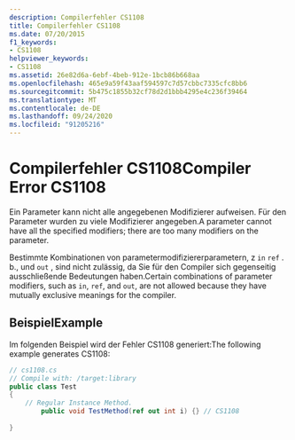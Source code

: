 ```yaml
---
description: Compilerfehler CS1108
title: Compilerfehler CS1108
ms.date: 07/20/2015
f1_keywords:
- CS1108
helpviewer_keywords:
- CS1108
ms.assetid: 26e82d6a-6ebf-4beb-912e-1bcb86b668aa
ms.openlocfilehash: 465e9a59f43aaf594597c7d57cbbc7335cfc8bb6
ms.sourcegitcommit: 5b475c1855b32cf78d2d1bbb4295e4c236f39464
ms.translationtype: MT
ms.contentlocale: de-DE
ms.lasthandoff: 09/24/2020
ms.locfileid: "91205216"
---
```

# <a name="compiler-error-cs1108"></a><span data-ttu-id="4a623-103">Compilerfehler CS1108</span><span class="sxs-lookup"><span data-stu-id="4a623-103">Compiler Error CS1108</span></span>

<span data-ttu-id="4a623-104">Ein Parameter kann nicht alle angegebenen Modifizierer aufweisen. Für den Parameter wurden zu viele Modifizierer angegeben.</span><span class="sxs-lookup"><span data-stu-id="4a623-104">A parameter cannot have all the specified modifiers; there are too many modifiers on the parameter.</span></span>  
  
 <span data-ttu-id="4a623-105">Bestimmte Kombinationen von parametermodifiziererparametern, z `in` `ref` . b., und `out` , sind nicht zulässig, da Sie für den Compiler sich gegenseitig ausschließende Bedeutungen haben.</span><span class="sxs-lookup"><span data-stu-id="4a623-105">Certain combinations of parameter modifiers, such as `in`, `ref`, and `out`, are not allowed because they have mutually exclusive meanings for the compiler.</span></span>  
  
## <a name="example"></a><span data-ttu-id="4a623-106">Beispiel</span><span class="sxs-lookup"><span data-stu-id="4a623-106">Example</span></span>  

 <span data-ttu-id="4a623-107">Im folgenden Beispiel wird der Fehler CS1108 generiert:</span><span class="sxs-lookup"><span data-stu-id="4a623-107">The following example generates CS1108:</span></span>  
  
```csharp  
// cs1108.cs  
// Compile with: /target:library  
public class Test  
{  
    // Regular Instance Method.  
        public void TestMethod(ref out int i) {} // CS1108  
  
}  
```
